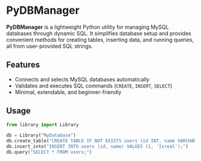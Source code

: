 # PyDBManager

**PyDBManager** is a lightweight Python utility for managing MySQL databases through dynamic SQL. It simplifies database setup and provides convenient methods for creating tables, inserting data, and running queries, all from user-provided SQL strings.

## Features
- Connects and selects MySQL databases automatically
- Validates and executes SQL commands (`CREATE`, `INSERT`, `SELECT`)
- Minimal, extendable, and beginner-friendly

## Usage
```python
from library import Library

db = Library("MyDatabase")
db.create_table("CREATE TABLE IF NOT EXISTS users (id INT, name VARCHAR(100));")
db.insert_into("INSERT INTO users (id, name) VALUES (1, 'Isreal');")
db.query("SELECT * FROM users;")
